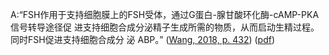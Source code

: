 A:“FSH作用于支持细胞膜上的FSH受体，通过G蛋白-腺甘酸环化酶-cAMP-PKA信号转导途径促 进支持细胞合成分泌精子生成所需的物质，从而启动生精过程。同时FSH促进支持细胞合成分 泌 ABP。” ([Wang, 2018, p. 432](zotero://select/library/items/QYSP3EHB)) ([pdf](zotero://open-pdf/library/items/5CG83YHN?page=432&annotation=ZBDURN4D))